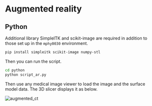 # Augmented reality 


## Python
Additional library SimpleITK and scikit-image are required in addition to those set up in the `mphy0030` environment.
```bash
pip install simpleitk scikit-image numpy-stl
```

Then you can run the script.
```bash 
cd python  
python script_ar.py  
```

Then use any medical image viewer to load the image and the surface model data. The 3D slicer displays it as below.  

![augmented_ct](./python/slicer_display.jpg)
